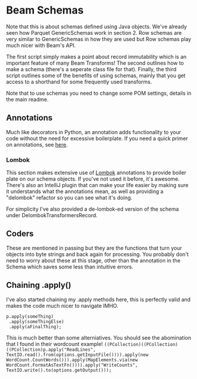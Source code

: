 # Beam Schemas
Note that this is about schemas defined using Java objects. We've
already seen how Parquet GenericSchemas work in section 2. Row schemas
are very similar to GenericSchemas in how they are used but Row schemas
play much nicer with Beam's API.  

The first script simply makes a point about record immutability which is an
important feature of many Beam Transforms! The second outlines how to make 
a schema (there's a seperate class file for that). Finally, the third script
outlines some of the benefits of using schemas, mainly that you get access to
a shorthand for some frequently used transforms. 

Note that to use schemas you need to change some POM settings, details in the 
main readme. 

## Annotations
Much like decorators in Python, an annotation adds functionality to your code 
without the need for excessive boilerplate. If you need a quick primer on 
annotations, see [here](https://beginnersbook.com/2014/09/java-annotations/).

### Lombok
This section makes extensive use of [Lombok](https://projectlombok.org/features/all)
annotations to provide boiler plate on our schema objects. If you've not used it before, 
it's awesome. There's also an IntelliJ plugin that can make your life easier 
by making sure it understands what the annotations mean, as well as providing a 
"delombok" refactor so you can see what it's doing. 

For simplicity I've also provided a de-lombok-ed version of the schema under 
DelombokTransformersRecord. 

## Coders
These are mentioned in passing but they are the functions that turn your objects into
byte strings and back again for processing. You probably don't need to worry about these
at this stage, other than the annotation in the Schema which saves some less than intuitive 
errors. 

## Chaining .apply()
I've also started chaining my .apply methods here, this is perfectly valid and makes the code 
much nicer to navigate IMHO. 
```
p.apply(someThing)
 .apply(someThingElse)
 .apply(aFinalThing);

```
This is much better than some alterniatives. You should see the abomination that I found in 
their wordcount example!
`((PCollection)((PCollection)((PCollection)p.apply("ReadLines", TextIO.read().from(options.getInputFile()))).apply(new WordCount.CountWords())).apply(MapElements.via(new WordCount.FormatAsTextFn()))).apply("WriteCounts", TextIO.write().to(options.getOutput()));`
